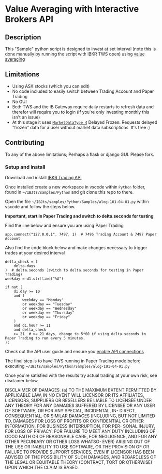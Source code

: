 # Value Averaging with Interactive Brokers API

## Description

This "Sample" python script is designed to invest at set interval (note this is done manually by running the script with IBKR TWS open) using [value averaging](https://www.investopedia.com/terms/v/value_averaging.asp)

## Limitations

- Using ASX stocks (which you can edit)
- No code included to easily switch between Trading Account and Paper Trading
- No GUI
- Both TWS and the IB Gateway require daily restarts to refresh data and therefor will require you to login (if you're only investing monthly this isn't an issue)
- At this stage it uses [```MarketDataType 4```](https://interactivebrokers.github.io/tws-api/market_data_type.html) Delayed Frozen. Requests delayed "frozen" data for a user without market data subscriptions. It's free :)

## Contributing

To any of the above limitations; Perhaps a flask or django GUI. Please fork.

### Setup and install

Download and install [IBKR Trading API](http://interactivebrokers.github.io/)

Once installed create a new workspace in vscode within ```Python``` folder, found in ```~/IBJts/samples/Python``` and git clone this repo to there.

Open the file ```~/IBJts/samples/Python/Samples/alog-101-04-01.py``` within vscode and follow the steps below.

**Important, start in Paper Trading and switch to delta.seconds for testing**

Find the line below and ensure you are using Paper Trading

```app.connect("127.0.0.1", 7497, 1)  # 7496 Trading Account & 7497 Paper Account``` 

Also find the code block below and make changes necessary to trigger trades at your desired interval

```
delta_check = (
    delta.days
)  # delta.seconds (switch to delta.seconds for testing in Paper Trading)
weekday = d1.strftime("%A")

if not (
    d1.day >= 10
    and (
        weekday == "Monday"
        or weekday == "Tuesday"
        or weekday == "Wednesday"
        or weekday == "Thursday"
        or weekday == "Friday"
    )
    and d1.hour >= 11
    and delta_check
    >= 21  # >= 21 days, change to 5*60 if using delta.seconds in Paper Trading to run every 5 minutes.
):
```

Check out the API user guide and ensure you [enable API connections](https://interactivebrokers.github.io/tws-api/initial_setup.html)

The final step is to have TWS running in Paper Trading mode before executing ```~/IBJts/samples/Python/Samples/alog-101-04-01.py```

Once you're satisfied with the results try actual trading at your own risk, see disclamer below.

DISCLAIMER OF DAMAGES. (a) TO THE MAXIMUM EXTENT PERMITTED BY APPLICABLE LAW, IN NO EVENT WILL LICENSOR OR ITS AFFILIATES, LICENSORS, SUPPLIERS OR RESELLERS BE LIABLE TO LICENSEE UNDER ANY THEORY FOR ANY DAMAGES SUFFERED BY LICENSEE OR ANY USER OF SOFTWARE, OR FOR ANY SPECIAL, INCIDENTAL, IN- DIRECT, CONSEQUENTIAL, OR SIMILAR DAMAGES (INCLUDING, BUT NOT LIMITED TO, DAMAGES FOR LOSS OF PROFITS OR CONFIDENTIAL OR OTHER INFORMATION, FOR BUSINESS INTERRUPTION, FOR PER- SONAL INJURY, FOR LOSS OF PRIVACY, FOR FAILURE TO MEET ANY DUTY INCLUDING OF GOOD FAITH OR OF REASONABLE CARE, FOR NEGLIGENCE, AND FOR ANY OTHER PECUNIARY OR OTHER LOSS WHATSO- EVER) ARISING OUT OF THE USE OR INABILITY TO USE SOFTWARE, OR THE PROVISION OF OR FAILURE TO PROVIDE SUPPORT SERVICES, EVEN IF LICENSOR HAS BEEN ADVISED OF THE POSSIBILITY OF SUCH DAMAGES, AND REGARDLESS OF THE LEGAL OR EQUITABLE THEORY (CONTRACT, TORT OR OTHERWISE) UPON WHICH THE CLAIM IS BASED.





